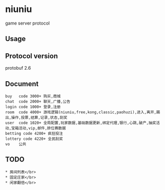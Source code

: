 # niuniu
game server protocol

## Usage

## Protocol version
protobuf 2.6

## Document

```
buy   code 3000+ 购买,商城
chat  code 2000+ 聊天,广播,公告
login code 1000+ 登录,注册
room  code 4000+ 游戏逻辑(niuniu,free,kong,classic,paohuzi),进入,离开,踢出,操作,投票,结算,记录,状态,刮奖
user  code 1020+ 全局配置,玩家数据,基础数据更新,绑定代理,银行,心跳,破产,抽奖活动,宝箱活动,vip,邮件,排位赛数据
betting code 4200+ 疯狂投注
lottery code 4220+ 全民刮奖
vo    公共
```

## TODO

    * 房间列表</br>
    * 固定庄家</br>
    * 闲家翻倍</br>
